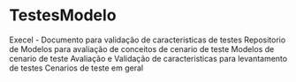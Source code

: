 # TestesModelo
Execel - Documento para validação de caracteristicas de testes
Repositorio de Modelos para avaliação de conceitos de cenario de teste
Modelos de cenario de teste
Avaliação e Validação de caracteristicas para levantamento de testes
Cenarios de teste em geral

